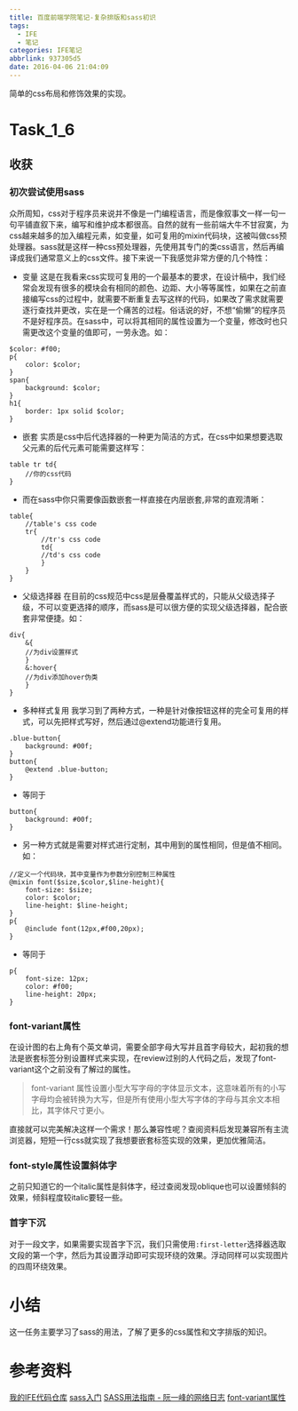 ```yaml
---
title: 百度前端学院笔记-复杂排版和sass初识
tags:
  - IFE
  - 笔记
categories: IFE笔记
abbrlink: 937305d5
date: 2016-04-06 21:04:09
---
```

简单的css布局和修饰效果的实现。
<!-- more -->
# Task_1_6

## 收获

### 初次尝试使用sass
众所周知，css对于程序员来说并不像是一门编程语言，而是像叙事文一样一句一句平铺直叙下来，编写和维护成本都很高。自然的就有一些前端大牛不甘寂寞，为css越来越多的加入编程元素，如变量，如可复用的mixin代码块，这被叫做css预处理器。sass就是这样一种css预处理器，先使用其专门的类css语言，然后再编译成我们通常意义上的css文件。接下来说一下我感觉非常方便的几个特性：
- 变量
这是在我看来css实现可复用的一个最基本的要求，在设计稿中，我们经常会发现有很多的模块会有相同的颜色、边距、大小等等属性，如果在之前直接编写css的过程中，就需要不断重复去写这样的代码，如果改了需求就需要逐行查找并更改，实在是一个痛苦的过程。俗话说的好，不想“偷懒”的程序员不是好程序员。在sass中，可以将其相同的属性设置为一个变量，修改时也只需更改这个变量的值即可，一劳永逸。如：
````
$color: #f00;
p{
	color: $color;
}
span{
	background: $color;
}
h1{
	border: 1px solid $color;
}
````
- 嵌套
实质是css中后代选择器的一种更为简洁的方式，在css中如果想要选取父元素的后代元素可能需要这样写：
````
table tr td{
	//你的css代码
}
````
- 而在sass中你只需要像函数嵌套一样直接在内层嵌套,非常的直观清晰：
````
table{
    //table's css code
    tr{
        //tr's css code
        td{
        //td's css code
        }
    }
}
````
- 父级选择器
在目前的css规范中css是层叠覆盖样式的，只能从父级选择子级，不可以变更选择的顺序，而sass是可以很方便的实现父级选择器，配合嵌套非常便捷。如：
````
div{
    &{
    //为div设置样式
    }
    &:hover{
    //为div添加hover伪类
    }
}
````
- 多种样式复用
我学习到了两种方式，一种是针对像按钮这样的完全可复用的样式，可以先把样式写好，然后通过@extend功能进行复用。
````
.blue-button{
	background: #00f;
}
button{
	@extend .blue-button;
}
````
- 等同于
````
button{
	background: #00f;
}
````
- 另一种方式就是需要对样式进行定制，其中用到的属性相同，但是值不相同。如：
````
//定义一个代码块，其中变量作为参数分别控制三种属性
@mixin font($size,$color,$line-height){
	font-size: $size;
	color: $color;
	line-height: $line-height;
}
p{
	@include font(12px,#f00,20px);
}
````
- 等同于
````
p{
	font-size: 12px;
	color: #f00;
	line-height: 20px;
}
````

###  font-variant属性
在设计图的右上角有个英文单词，需要全部字母大写并且首字母较大，起初我的想法是嵌套标签分别设置样式来实现，在review过别的人代码之后，发现了font-variant这个之前没有了解过的属性。
>font-variant 属性设置小型大写字母的字体显示文本，这意味着所有的小写字母均会被转换为大写，但是所有使用小型大写字体的字母与其余文本相比，其字体尺寸更小。

直接就可以完美解决这样一个需求！那么兼容性呢？查阅资料后发现兼容所有主流浏览器，短短一行css就实现了我想要嵌套标签实现的效果，更加优雅简洁。

### font-style属性设置斜体字
之前只知道它的一个italic属性是斜体字，经过查阅发现oblique也可以设置倾斜的效果，倾斜程度较italic要轻一些。

### 首字下沉
对于一段文字，如果需要实现首字下沉，我们只需使用`:first-letter`选择器选取文段的第一个字，然后为其设置浮动即可实现环绕的效果。浮动同样可以实现图片的四周环绕效果。

# 小结
这一任务主要学习了sass的用法，了解了更多的css属性和文字排版的知识。


# 参考资料
[我的IFE代码仓库](https://github.com/xdlrt/IFE-1)
[sass入门](https://www.w3cplus.com/sassguide/)
[SASS用法指南 - 阮一峰的网络日志](https://www.ruanyifeng.com/blog/2012/06/sass.html)
[font-variant属性](https://www.w3school.com.cn/cssref/pr_font_font-variant.asp)